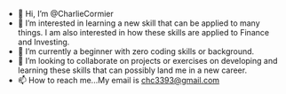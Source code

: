 - 👋 Hi, I’m @CharlieCormier
- 👀 I’m interested in learning a new skill that can be applied to many things. I am also interested in how these skills are applied to Finance and Investing.
- 🌱 I’m currently a beginner with zero coding skills or background.
- 💞️ I’m looking to collaborate on projects or exercises on developing and learning these skills that can possibly land me in a new career.
- 📫 How to reach me...My email is chc3393@gmail.com

<!---
CharlieCormier/CharlieCormier is a ✨ special ✨ repository because its `README.md` (this file) appears on your GitHub profile.
You can click the Preview link to take a look at your changes.
--->
